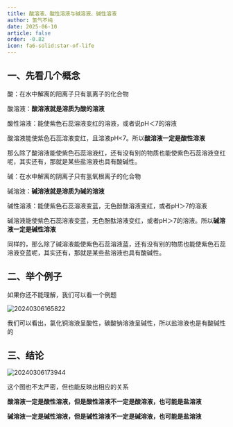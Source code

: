 ```yaml
---
title: 酸溶液、酸性溶液与碱溶液、碱性溶液
author: 氢气不纯
date: 2025-06-10
article: false
order: -0.82
icon: fa6-solid:star-of-life
---
```


## 一、先看几个概念

酸：在水中解离的阳离子只有氢离子的化合物

酸溶液：**酸溶液就是溶质为酸的溶液**

酸性溶液：能使紫色石蕊溶液变红的溶液，或者说pH＜7的溶液

酸溶液能使紫色石蕊溶液变红，且溶液pH\<7。所以**酸溶液一定是酸性溶液**

那么除了酸溶液能使紫色石蕊溶液红，还有没有别的物质也能使紫色石蕊溶液变红呢，其实还有，那就是某些盐溶液也具有酸碱性。

碱：在水中解离的阴离子只有氢氧根离子的化合物

碱溶液：**碱溶液就是溶质为碱的溶液**

碱性溶液：能使紫色石蕊溶液变蓝，无色酚酞溶液变红，或者pH＞7的溶液

碱溶液能使紫色石蕊溶液变蓝，无色酚酞溶液变红，或者pH＞7的溶液。所以**碱溶液一定是碱性溶液**

同样的，那么除了碱溶液能使紫色石蕊溶液蓝，还有没有别的物质也能使紫色石蕊溶液变蓝呢，其实还有，那就是某些盐溶液也具有酸碱性。

## 二、举个例子	

如果你还不能理解，我们可以看一个例题

![20240306165822](https://img.edaychem.cn/img/20240306165822.jpg)​

我们可以看出，氯化铜溶液呈酸性，碳酸钠溶液呈碱性，所以盐溶液也是有酸碱性的

## 三、结论	

![20240306173944](https://img.edaychem.cn/img/20240306173944.jpg)​

这个图也不太严密，但也能反映出相应的关系

**酸溶液一定是酸性溶液，但是酸性溶液不一定是酸溶液，也可能是盐溶液**

**碱溶液一定是碱性溶液，但是碱性溶液不一定是碱溶液，也可能是盐溶液**

‍
